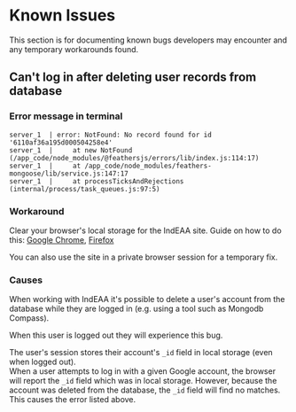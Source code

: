 # Known Issues

This section is for documenting known bugs developers may encounter and any temporary workarounds found.

## Can't log in after deleting user records from database

### Error message in terminal
```
server_1  | error: NotFound: No record found for id '6110af36a195d000504258e4'
server_1  |     at new NotFound (/app_code/node_modules/@feathersjs/errors/lib/index.js:114:17)
server_1  |     at /app_code/node_modules/feathers-mongoose/lib/service.js:147:17
server_1  |     at processTicksAndRejections (internal/process/task_queues.js:97:5)
```

### Workaround
Clear your browser's local storage for the IndEAA site.
Guide on how to do this:
[Google Chrome](https://superuser.com/questions/519628/clear-html5-local-storage-on-a-specific-page), [Firefox](https://stackoverflow.com/questions/6084099/how-to-view-delete-local-storage-in-firefox)

You can also use the site in a private browser session for a temporary fix.

### Causes
When working with IndEAA it's possible to delete a user's account from the database while they are logged in (e.g. using a tool such as Mongodb Compass).


When this user is logged out they will experience this bug.


The user's session stores their account's `_id` field in local storage (even when logged out).   
When a user attempts to log in with a given Google account, the browser will report the `_id` field which was in local storage. However, because the account was deleted from the database, the `_id` field will find no matches. This causes the error listed above.

### 
